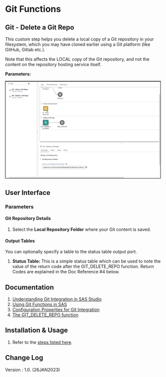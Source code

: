 # Git Functions

## Git - Delete a Git Repo

This custom step helps you delete a local copy of a Git repository in your filesystem, which you may have cloned earlier using a Git platform (like GitHub, Gitlab etc.).

Note that this affects the LOCAL copy of the Git repository, and not the content on the repository hosting service itself.

**Parameters:**

![Parameters](./img/delete-a-git-repo.gif)

## User Interface

### Parameters

#### Git Repository Details

1. Select the **Local Repository Folder** where your Git content is saved.

#### Output Tables
You can optionally specify a table to the status table output port. 
1. **Status Table:**  This is a simple status table which can be used to note the value of the return code after the GIT_DELETE_REPO function.  Return Codes are explained in the Doc Reference #4 below.


## Documentation
1. [Understanding Git Integration in SAS Studio](https://go.documentation.sas.com/doc/en/sasstudiocdc/default/webeditorcdc/webeditorug/p0puc7muifjjycn1uemlm9lj1jkt.htm)
2. [Using Git Functions in SAS](https://go.documentation.sas.com/doc/en/pgmsascdc/default/lefunctionsref/n1mlc3f9w9zh9fn13qswiq6hrta0.htm)
3. [Configuration Properties for Git Integration](https://go.documentation.sas.com/doc/en/sasstudiocdc/default/webeditorcdc/webeditorag/p1a2vn20wzwkumn1freonkz81mx5.htm)
4. [The GIT_DELETE_REPO function](https://go.documentation.sas.com/doc/en/sasstudiocdc/default/pgmsascdc/lefunctionsref/n05xa2vo2wnzzon1ujsxkgduv1bh.htm#n17ri3xlx22i6en1t7ahybd09c0yc)

## Installation & Usage
1. Refer to the [steps listed here](https://github.com/sassoftware/sas-studio-custom-steps#getting-started---making-a-custom-step-from-this-repository-available-in-sas-studio).

## Change Log
Version : 1.0.   (26JAN2023)